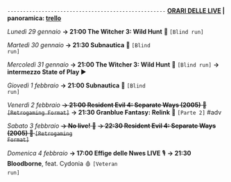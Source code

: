 <code>---------------------------------------------------</code>
<b><u>ORARI DELLE LIVE</u> | panoramica: <a href="https://trello.com/b/iKwdSGf3/sabaku">trello</a></b>

<i>Lunedì 29 gennaio</i>
<b>→ 21:00 The Witcher 3: Wild Hunt</b> 🦄 <code>[Blind run]</code>

<i>Martedì 30 gennaio</i>
<b>→ 21:30 Subnautica</b> 🐳 <code>[Blind run]</code>

<i>Mercoledì 31 gennaio</i>
<b>→ 21:00 The Witcher 3: Wild Hunt</b> 🦄 <code>[Blind run]</code>
<b>→ intermezzo State of Play </b> ▶️

<i>Giovedì 1 febbraio</i>
<b>→ 21:00 Subnautica</b> 🐳 <code>[Blind run]</code>

<i>Venerdì 2 febbraio</i>
<s><b>→ 21:00 Resident Evil 4: Separate Ways (2005)</b> 🧿 <code>[Retrogaming Format]</code></s>
<b>→ 21:30 Granblue Fantasy: Relink</b> 🔮 <code>[Parte 2]</code> #adv

<i>Sabato 3 febbraio</i>
<s><b>→ No live!</b> 🎥</s>
<s><b>→ 22:30 Resident Evil 4: Separate Ways (2005)</b> 🧿 <code>[Retrogaming Format]</code></s>

<i>Domenica 4 febbraio</i>
<b>→ 17:00 Effige delle Nwes LIVE</b> 🎙️
<b>→ 21:30 Bloodborne</b>, feat. Cydonia 🩸 <code>[Veteran run]</code>
